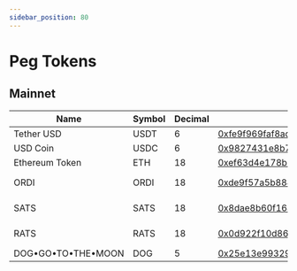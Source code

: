 ```yaml
---
sidebar_position: 80
---
```


# Peg Tokens

## Mainnet

| Name           | Symbol | Decimal | Contract Address                                             | Source token info |
| -------------- | ------ | ------- | ------------------------------------------------------------ | --- |
| Tether USD     | USDT   | 6       | [0xfe9f969faf8ad72a83b761138bf25de87eff9dd2](https://www.btrscan.com/address/0xfe9f969faf8ad72a83b761138bf25de87eff9dd2) | Ethereum ERC20: [USDT](https://etherscan.io/token/0xdac17f958d2ee523a2206206994597c13d831ec7) |
| USD Coin       | USDC   | 6       | [0x9827431e8b77e87c9894bd50b055d6be56be0030](https://www.btrscan.com/address/0x9827431e8b77e87c9894bd50b055d6be56be0030?tab=Transactions) | Ethereum ERC20: [USDC](https://etherscan.io/token/0xa0b86991c6218b36c1d19d4a2e9eb0ce3606eb48) |
| Ethereum Token | ETH    | 18      | [0xef63d4e178b3180beec9b0e143e0f37f4c93f4c2](https://www.btrscan.com/address/0xef63d4e178b3180beec9b0e143e0f37f4c93f4c2) | Ethereum native token |
| ORDI  | ORDI  | 18 | [0xde9f57a5b8844ebf607eceffaa2505bb961701a4](https://www.btrscan.com/address/0xde9f57a5b8844ebf607eceffaa2505bb961701a4) | Bitcoin BRC20: b61b0172d95e266c18aea0c624db987e971a5d6d4ebc2aaed85da4642d635735i0 |
| SATS  | SATS  | 18 | [0x8dae8b60f16a10edfac1714394688e006ff369fa](https://www.btrscan.com/address/0x8dae8b60f16a10edfac1714394688e006ff369fa) | Bitcoin BRC20: 9b664bdd6f5ed80d8d88957b63364c41f3ad4efb8eee11366aa16435974d9333i0 |
| RATS  | RATS  | 18 | [0x0d922f10d86243ceff899f15571f51951e8b20f6](https://www.btrscan.com/address/0x0d922f10d86243ceff899f15571f51951e8b20f6) | Bitcoin BRC20: 77df24c9f1bd1c6a606eb12eeae3e2a2db40774d54b839b5ae11f438353ddf47i0 |
| DOG•GO•TO•THE•MOON  | DOG  | 5 | [0x25e13e99329ae4a18382e5d77c70743b3d9e484f](https://www.btrscan.com/address/0x25e13e99329ae4a18382e5d77c70743b3d9e484f) | Bitcoin Runes, Rune ID: 840000:3 |

